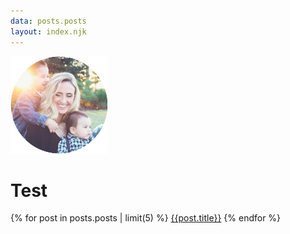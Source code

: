```yaml
---
data: posts.posts
layout: index.njk
---
```


![profile-photo.jpg](/assets/profile-photo.png)

# Test

{% for post in posts.posts | limit(5) %}
[{{post.title}}](/blog/{{post.path}})
{% endfor %}
